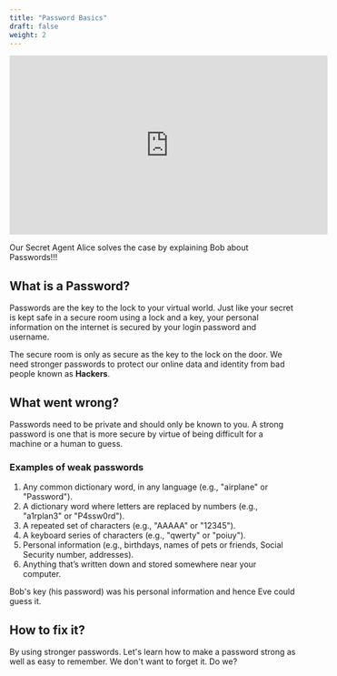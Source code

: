 ```yaml
---
title: "Password Basics"
draft: false
weight: 2
---
```


<p style="text-align: center;"><iframe width="560" height="315" src="https://youtube.com/embed/YyHDLyPpb3M" frameborder="0" allow="accelerometer; autoplay; encrypted-media; gyroscope; picture-in-picture" allowfullscreen></iframe></p>

Our Secret Agent Alice solves the case by explaining Bob about Passwords!!!

## What is a Password?

Passwords are the key to the lock to your virtual world.
Just like your secret is kept safe in a secure room using a lock and a key, your personal information on the internet is secured by your login password and username.

The secure room is only as secure as the key to the lock on the door. We need stronger passwords to protect our online data and identity from bad people known as <b>Hackers</b>.

## What went wrong?

Passwords need to be private and should only be known to you. A strong password is one that is more secure by virtue of being difficult for a machine or a human to guess.

### Examples of weak passwords

1. Any common dictionary word, in any language (e.g., "airplane" or "Password").
2. A dictionary word where letters are replaced by numbers (e.g., "a1rplan3" or "P4ssw0rd").
3. A repeated set of characters (e.g., "AAAAA" or "12345").
4. A keyboard series of characters (e.g., "qwerty" or "poiuy").
5. Personal information (e.g., birthdays, names of pets or friends, Social Security number, addresses).
6. Anything that’s written down and stored somewhere near your computer.

Bob's key (his password) was his personal information and hence Eve could guess it.

## How to fix it?

By using stronger passwords. Let's learn how to make a password strong as well as easy to remember. We don't want to forget it. Do we?
